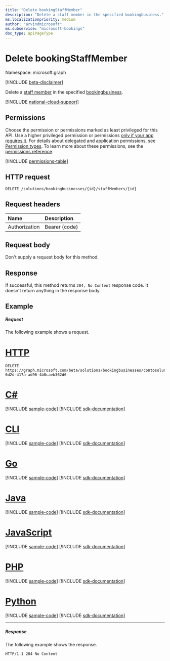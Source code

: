 ```yaml
---
title: "Delete bookingStaffMember"
description: "Delete a staff member in the specified bookingbusiness."
ms.localizationpriority: medium
author: "arvindmicrosoft"
ms.subservice: "microsoft-bookings"
doc_type: apiPageType
---
```


# Delete bookingStaffMember

Namespace: microsoft.graph

 [!INCLUDE [beta-disclaimer](../../includes/beta-disclaimer.md)]

Delete a [staff member](../resources/bookingstaffmember.md) in the specified [bookingbusiness](../resources/bookingbusiness.md).

[!INCLUDE [national-cloud-support](../../includes/global-us.md)]

## Permissions
Choose the permission or permissions marked as least privileged for this API. Use a higher privileged permission or permissions [only if your app requires it](/graph/permissions-overview#best-practices-for-using-microsoft-graph-permissions). For details about delegated and application permissions, see [Permission types](/graph/permissions-overview#permission-types). To learn more about these permissions, see the [permissions reference](/graph/permissions-reference).

<!-- { "blockType": "permissions", "name": "bookingstaffmember_delete" } -->
[!INCLUDE [permissions-table](../includes/permissions/bookingstaffmember-delete-permissions.md)]

## HTTP request
<!-- { "blockType": "ignored" } -->
```http
DELETE /solutions/bookingbusinesses/{id}/staffMembers/{id}

```
## Request headers
| Name       | Description|
|:---------------|:----------|
| Authorization  | Bearer {code}|

## Request body
Don't supply a request body for this method.


## Response
If successful, this method returns `204, No Content` response code. It doesn't return anything in the response body.

## Example
##### Request
The following example shows a request.

# [HTTP](#tab/http)
<!-- {
  "blockType": "request",
  "name": "delete_bookingstaffmember",
  "sampleKeys": ["contosolunchdelivery@contoso.com", "5fae928f-6d2d-417a-ad96-4b0caeb362d6"]
}-->
```http
DELETE https://graph.microsoft.com/beta/solutions/bookingbusinesses/contosolunchdelivery@contoso.com/staffMembers/5fae928f-6d2d-417a-ad96-4b0caeb362d6
```

# [C#](#tab/csharp)
[!INCLUDE [sample-code](../includes/snippets/csharp/delete-bookingstaffmember-csharp-snippets.md)]
[!INCLUDE [sdk-documentation](../includes/snippets/snippets-sdk-documentation-link.md)]

# [CLI](#tab/cli)
[!INCLUDE [sample-code](../includes/snippets/cli/delete-bookingstaffmember-cli-snippets.md)]
[!INCLUDE [sdk-documentation](../includes/snippets/snippets-sdk-documentation-link.md)]

# [Go](#tab/go)
[!INCLUDE [sample-code](../includes/snippets/go/delete-bookingstaffmember-go-snippets.md)]
[!INCLUDE [sdk-documentation](../includes/snippets/snippets-sdk-documentation-link.md)]

# [Java](#tab/java)
[!INCLUDE [sample-code](../includes/snippets/java/delete-bookingstaffmember-java-snippets.md)]
[!INCLUDE [sdk-documentation](../includes/snippets/snippets-sdk-documentation-link.md)]

# [JavaScript](#tab/javascript)
[!INCLUDE [sample-code](../includes/snippets/javascript/delete-bookingstaffmember-javascript-snippets.md)]
[!INCLUDE [sdk-documentation](../includes/snippets/snippets-sdk-documentation-link.md)]

# [PHP](#tab/php)
[!INCLUDE [sample-code](../includes/snippets/php/delete-bookingstaffmember-php-snippets.md)]
[!INCLUDE [sdk-documentation](../includes/snippets/snippets-sdk-documentation-link.md)]

# [Python](#tab/python)
[!INCLUDE [sample-code](../includes/snippets/python/delete-bookingstaffmember-python-snippets.md)]
[!INCLUDE [sdk-documentation](../includes/snippets/snippets-sdk-documentation-link.md)]

---

##### Response
The following example shows the response.
<!-- {
  "blockType": "response",
  "truncated": true
} -->
```http
HTTP/1.1 204 No Content
```

<!-- uuid: 8fcb5dbc-d5aa-4681-8e31-b001d5168d79
2015-10-25 14:57:30 UTC -->
<!--
{
  "type": "#page.annotation",
  "description": "Delete bookingStaffMember",
  "keywords": "",
  "section": "documentation",
  "tocPath": "",
  "suppressions": [
  ]
}
-->


